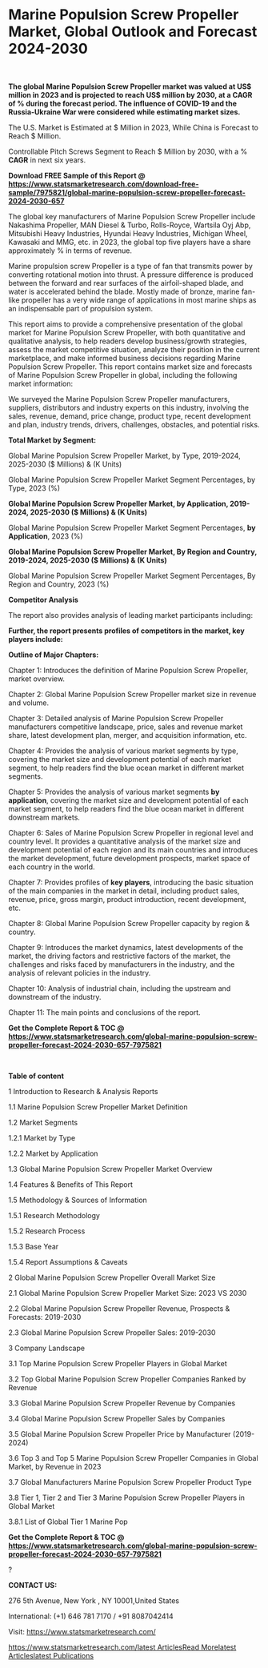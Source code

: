 <h1>Marine Populsion Screw Propeller Market, Global Outlook and Forecast 2024-2030</h1><br/><p><strong>The global Marine Populsion Screw Propeller market was valued at US$ million in 2023 and is projected to reach US$ million by 2030, at a <strong>CAGR</strong> of % during the forecast period. The influence of COVID-19 and the Russia-Ukraine War were considered while estimating market sizes.</strong></p>
 
 
 
 <p>The U.S. Market is Estimated at $ Million in 2023, While China is Forecast to Reach $ Million.</p>
 
 
 
 <p>Controllable Pitch Screws Segment to Reach $ Million by 2030, with a % <strong>CAGR</strong> in next six years.</p>
 
 
 
 <p><strong>Download FREE Sample of this Report @ <a href="https://www.statsmarketresearch.com/download-free-sample/7975821/global-marine-populsion-screw-propeller-forecast-2024-2030-657">https://www.statsmarketresearch.com/download-free-sample/7975821/global-marine-populsion-screw-propeller-forecast-2024-2030-657</a></strong></p>
 
 
 
 <p>The global key manufacturers of Marine Populsion Screw Propeller include Nakashima Propeller, MAN Diesel & Turbo, Rolls-Royce, Wartsila Oyj Abp, Mitsubishi Heavy Industries, Hyundai Heavy Industries, Michigan Wheel, Kawasaki and MMG, etc. in 2023, the global top five players have a share approximately % in terms of revenue.</p>
 
 
 
 <p>Marine propulsion screw Propeller is a type of fan that transmits power by converting rotational motion into thrust. A pressure difference is produced between the forward and rear surfaces of the airfoil-shaped blade, and water is accelerated behind the blade. Mostly made of bronze, marine fan-like propeller has a very wide range of applications in most marine ships as an indispensable part of propulsion system.</p>
 
 
 
 <p>This report aims to provide a comprehensive presentation of the global market for Marine Populsion Screw Propeller, with both quantitative and qualitative analysis, to help readers develop business/growth strategies, assess the market competitive situation, analyze their position in the current marketplace, and make informed business decisions regarding Marine Populsion Screw Propeller. This report contains market size and forecasts of Marine Populsion Screw Propeller in global, including the following market information:</p>
 
 
 
 <p>We surveyed the Marine Populsion Screw Propeller manufacturers, suppliers, distributors and industry experts on this industry, involving the sales, revenue, demand, price change, product type, recent development and plan, industry trends, drivers, challenges, obstacles, and potential risks.</p>
 
 
 
 <p><strong>Total Market by Segment:</strong></p>
 
 
 
 <p>Global Marine Populsion Screw Propeller Market, by Type, 2019-2024, 2025-2030 ($ Millions) & (K Units)</p>
 
 
 
 <p>Global Marine Populsion Screw Propeller Market Segment Percentages, by Type, 2023 (%)</p>
 
 
 
 <p><strong>Global Marine Populsion Screw Propeller Market, <strong>by Application</strong>, 2019-2024, 2025-2030 ($ Millions) & (K Units)</strong></p>
 
 
 
 <p>Global Marine Populsion Screw Propeller Market Segment Percentages, <strong>by Application</strong>, 2023 (%)</p>
 
 
 
 <p><strong>Global Marine Populsion Screw Propeller Market, By Region and Country, 2019-2024, 2025-2030 ($ Millions) & (K Units)</strong></p>
 
 
 
 <p>Global Marine Populsion Screw Propeller Market Segment Percentages, By Region and Country, 2023 (%)</p>
 
 
 
 <p><strong>Competitor Analysis</strong></p>
 
 
 
 <p>The report also provides analysis of leading market participants including:</p>
 
 
 
 <p><strong>Further, the report presents profiles of competitors in the market, <strong>key players</strong> include:</strong></p>
 
 
 
 <p><strong>Outline of Major Chapters:</strong></p>
 
 
 
 <p>Chapter 1: Introduces the definition of Marine Populsion Screw Propeller, market overview.</p>
 
 
 
 <p>Chapter 2: Global Marine Populsion Screw Propeller market size in revenue and volume.</p>
 
 
 
 <p>Chapter 3: Detailed analysis of Marine Populsion Screw Propeller manufacturers competitive landscape, price, sales and revenue market share, latest development plan, merger, and acquisition information, etc.</p>
 
 
 
 <p>Chapter 4: Provides the analysis of various market segments by type, covering the market size and development potential of each market segment, to help readers find the blue ocean market in different market segments.</p>
 
 
 
 <p>Chapter 5: Provides the analysis of various market segments <strong>by application</strong>, covering the market size and development potential of each market segment, to help readers find the blue ocean market in different downstream markets.</p>
 
 
 
 <p>Chapter 6: Sales of Marine Populsion Screw Propeller in regional level and country level. It provides a quantitative analysis of the market size and development potential of each region and its main countries and introduces the market development, future development prospects, market space of each country in the world.</p>
 
 
 
 <p>Chapter 7: Provides profiles of <strong>key players</strong>, introducing the basic situation of the main companies in the market in detail, including product sales, revenue, price, gross margin, product introduction, recent development, etc.</p>
 
 
 
 <p>Chapter 8: Global Marine Populsion Screw Propeller capacity by region & country.</p>
 
 
 
 <p>Chapter 9: Introduces the market dynamics, latest developments of the market, the driving factors and restrictive factors of the market, the challenges and risks faced by manufacturers in the industry, and the analysis of relevant policies in the industry.</p>
 
 
 
 <p>Chapter 10: Analysis of industrial chain, including the upstream and downstream of the industry.</p>
 
 
 
 <p>Chapter 11: The main points and conclusions of the report.</p>
 
 
 
 <div><b>Get the Complete Report & TOC @ <a href="https://www.statsmarketresearch.com/global-marine-populsion-screw-propeller-forecast-2024-2030-657-7975821">https://www.statsmarketresearch.com/global-marine-populsion-screw-propeller-forecast-2024-2030-657-7975821</a></b></div>
 
 
 
 <p><br />
 
 <b>Table of content</b></p>
 
 
 
 <p>1 Introduction to Research & Analysis Reports<br />
 
 1.1 Marine Populsion Screw Propeller Market Definition<br />
 
 1.2 Market Segments<br />
 
 1.2.1 Market by Type<br />
 
 1.2.2 Market by Application<br />
 
 1.3 Global Marine Populsion Screw Propeller Market Overview<br />
 
 1.4 Features & Benefits of This Report<br />
 
 1.5 Methodology & Sources of Information<br />
 
 1.5.1 Research Methodology<br />
 
 1.5.2 Research Process<br />
 
 1.5.3 Base Year<br />
 
 1.5.4 Report Assumptions & Caveats<br />
 
 2 Global Marine Populsion Screw Propeller Overall Market Size<br />
 
 2.1 Global Marine Populsion Screw Propeller Market Size: 2023 VS 2030<br />
 
 2.2 Global Marine Populsion Screw Propeller Revenue, Prospects & Forecasts: 2019-2030<br />
 
 2.3 Global Marine Populsion Screw Propeller Sales: 2019-2030<br />
 
 3 Company Landscape<br />
 
 3.1 Top Marine Populsion Screw Propeller Players in Global Market<br />
 
 3.2 Top Global Marine Populsion Screw Propeller Companies Ranked by Revenue<br />
 
 3.3 Global Marine Populsion Screw Propeller Revenue by Companies<br />
 
 3.4 Global Marine Populsion Screw Propeller Sales by Companies<br />
 
 3.5 Global Marine Populsion Screw Propeller Price by Manufacturer (2019-2024)<br />
 
 3.6 Top 3 and Top 5 Marine Populsion Screw Propeller Companies in Global Market, by Revenue in 2023<br />
 
 3.7 Global Manufacturers Marine Populsion Screw Propeller Product Type<br />
 
 3.8 Tier 1, Tier 2 and Tier 3 Marine Populsion Screw Propeller Players in Global Market<br />
 
 3.8.1 List of Global Tier 1 Marine Pop</p>
 
 
 
 <div><b>Get the Complete Report & TOC @ <a href="https://www.statsmarketresearch.com/global-marine-populsion-screw-propeller-forecast-2024-2030-657-7975821">https://www.statsmarketresearch.com/global-marine-populsion-screw-propeller-forecast-2024-2030-657-7975821</a></b></div>
 
 
 
 <p>? </p>
 
 
 
 <p><b>CONTACT US:</b><br />
 
 276 5th Avenue, New York , NY 10001,United States<br />
 
 International: (+1) 646 781 7170 / +91 8087042414<br />
 
 Visit: <a href="https://www.statsmarketresearch.com/">https://www.statsmarketresearch.com/</a><br />
 
 <a href="https://gyeongbokgung.com">https://www.statsmarketresearch.com/</a><a href="https://hallyeomaritime.com">latest Articles</a><a href="https://jingwansa.com">Read More</a><a href="https://nguoiviet.jp/">latest Articles</a><a href="https://www.intelmarketresearch.com/">latest Publications</a></p>